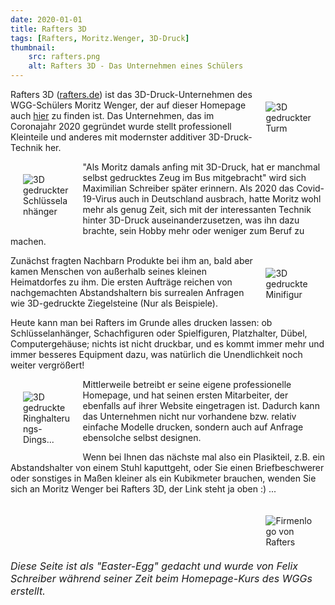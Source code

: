 ```yaml
---
date: 2020-01-01
title: Rafters 3D
tags: [Rafters, Moritz.Wenger, 3D-Druck]
thumbnail: 
    src: rafters.png
    alt: Rafters 3D - Das Unternehmen eines Schülers
---
```


<figure style="float: right; width: 15%; margin: 20px"><img src="/images/rafters_1.jpg" alt="3D gedruckter Turm"></figure>

Rafters 3D (<a href="https://rafters.de/">rafters.de</a>) ist das 3D-Druck-Unternehmen des 
WGG-Schülers Moritz Wenger, der auf dieser Homepage auch <a href="/tag/Moritz.Wenger">hier</a> 
zu finden ist. Das Unternehmen, das im Coronajahr 2020 gegründet wurde stellt professionell Kleinteile 
und anderes mit modernster additiver 3D-Druck-Technik her.

<figure style="float: left; width: 15%; margin: 20px"><img src="/images/rafters_2.jpg" alt="3D gedruckter Schlüsselanhänger"></figure>

"Als Moritz damals anfing mit 3D-Druck, hat er manchmal selbst gedrucktes Zeug im Bus mitgebracht" wird 
sich Maximilian Schreiber später erinnern. Als 2020 das Covid-19-Virus auch in Deutschland ausbrach, hatte 
Moritz wohl mehr als genug Zeit, sich mit der interessanten Technik hinter 3D-Druck auseinanderzusetzen, was 
ihn dazu brachte, sein Hobby mehr oder weniger zum Beruf zu machen.

<figure style="float: right; width: 15%; margin: 20px"><img src="/images/rafters_3.jpg" alt="3D gedruckte Minifigur"></figure>

Zunächst fragten Nachbarn Produkte bei ihm an, bald aber kamen Menschen von außerhalb seines kleinen 
Heimatdorfes zu ihm. Die ersten Aufträge reichen von nachgemachten Abstandshaltern bis surrealen Anfragen wie 
3D-gedruckte Ziegelsteine (Nur als Beispiele).

Heute kann man bei Rafters im Grunde alles drucken lassen: ob Schlüsselanhänger, Schachfiguren oder Spielfiguren, 
Platzhalter, Dübel, Computergehäuse; nichts ist nicht druckbar, und es kommt immer mehr und immer besseres Equipment 
dazu, was natürlich die Unendlichkeit noch weiter vergrößert!

<figure style="float: left; width: 15%; margin: 20px"><img src="/images/rafters_4.jpg" alt="3D gedruckte Ringhalterungs-Dings..."></figure>

Mittlerweile betreibt er seine eigene professionelle Homepage, und hat seinen ersten Mitarbeiter, der ebenfalls 
auf ihrer Website eingetragen ist. Dadurch kann das Unternehmen nicht nur vorhandene bzw. relativ einfache 
Modelle drucken, sondern auch auf Anfrage ebensolche selbst designen.

Wenn bei Ihnen das nächste mal also ein Plasikteil, z.B. ein Abstandshalter von einem Stuhl kaputtgeht, oder 
Sie einen Briefbeschwerer oder sonstiges in Maßen kleiner als ein Kubikmeter brauchen, wenden Sie sich an 
Moritz Wenger bei Rafters 3D, der Link steht ja oben :) ...

<figure style="float: right; width: 15%; margin: 20px"><img src="/images/rafters.png" alt="Firmenlogo von Rafters"></figure>

<i style="font-size: 12pt; float: right">Diese Seite ist als "Easter-Egg" gedacht und wurde von Felix Schreiber während seiner Zeit beim Homepage-Kurs des WGGs erstellt.</i>
